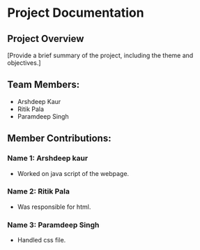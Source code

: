 # Project Documentation

## Project Overview

[Provide a brief summary of the project, including the theme and objectives.]

## Team Members:

-   Arshdeep Kaur
-   Ritik Pala
-   Paramdeep Singh

## Member Contributions:

### Name 1: Arshdeep kaur

-   Worked on java script of the webpage.

### Name 2: Ritik Pala

-   Was responsible for html.

### Name 3: Paramdeep Singh

-   Handled css file.